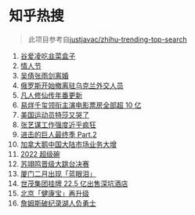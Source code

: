 # 知乎热搜

> 此项目参考自[justjavac/zhihu-trending-top-search](https://github.com/justjavac/zhihu-trending-top-search/blob/main/utils.ts)

<!-- BEGIN -->
  <!-- 最后更新时间:Mon Feb 14 2022 10:11:55 GMT+0000 (Coordinated Universal Time) -->
  1. [谷爱凌吃韭菜盒子](https://www.zhihu.com/search?q=谷爱凌)
1. [情人节](https://www.zhihu.com/search?q=情人节)
1. [吴倩张雨剑离婚](https://www.zhihu.com/search?q=吴倩张雨剑离婚)
1. [俄罗斯开始撤离驻乌克兰外交人员](https://www.zhihu.com/search?q=俄罗斯乌克兰)
1. [凡人修仙传年番更新](https://www.zhihu.com/search?q=凡人修仙传)
1. [易烊千玺领衔主演电影票房全部超 10 亿](https://www.zhihu.com/search?q=易烊千玺)
1. [美国运动员特莎又哭了](https://www.zhihu.com/search?q=美国运动员特莎)
1. [张艺谋工作强度近乎疯狂](https://www.zhihu.com/search?q=张艺谋工作强度)
1. [进击的巨人最终季 Part.2](https://www.zhihu.com/search?q=进击的巨人)
1. [加拿大鹅中国大陆市场业务大增](https://www.zhihu.com/search?q=加拿大鹅)
1. [2022 超级碗](https://www.zhihu.com/search?q=超级碗)
1. [苏翊鸣晋级大跳台决赛](https://www.zhihu.com/search?q=苏翊鸣)
1. [厦门二月出现「蓝眼泪」](https://www.zhihu.com/search?q=厦门蓝眼泪)
1. [世茂集团挂牌 22.5 亿出售深坑酒店](https://www.zhihu.com/search?q=世茂集团)
1. [北京「健康宝」再升级](https://www.zhihu.com/search?q=北京健康宝)
1. [詹姆斯破纪录湖人负勇士](https://www.zhihu.com/search?q=湖人)
  <!-- END -->